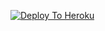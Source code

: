 [![Deploy To Heroku](https://www.herokucdn.com/deploy/button.svg)](https://heroku.com/deploy?template=https://github.com/Rahulm9508/txt-Uploader-khus-)
